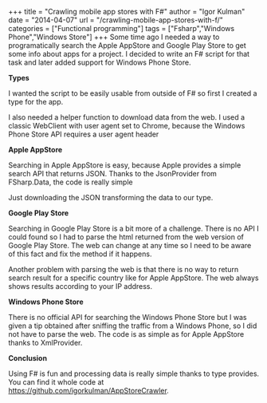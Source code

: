 +++
title = "Crawling mobile app stores with F#"
author = "Igor Kulman"
date = "2014-04-07"
url = "/crawling-mobile-app-stores-with-f/"
categories = ["Functional programming"]
tags = ["Fsharp","Windows Phone","Windows Store"]
+++
Some time ago I needed a way to programatically search the Apple AppStore and Google Play Store to get some info about apps for a project. I decided to write an F# script for that task and later added support for Windows Phone Store.

**Types**

I wanted the script to be easily usable from outside of F# so first I created a type for the app.

<div data-gist="10019990" data-file="types.fs"></div>

I also needed a helper function to download data from the web. I used a classic WebClient with user agent set to Chrome, because the Windows Phone Store API requires a user agent header

<!--more-->

<div data-gist="10019990" data-file="net.fs"></div>

**Apple AppStore**

Searching in Apple AppStore is easy, because Apple provides a simple search API that returns JSON. Thanks to the JsonProvider from FSharp.Data, the code is really simple

<div data-gist="10019990" data-file="AppStore.fs"></div>

Just downloading the JSON transforming the data to our type.

**Google Play Store**

Searching in Google Play Store is a bit more of a challenge. There is no API I could found so I had to parse the html returned from the web version of Google Play Store. The web can change at any time so I need to be aware of this fact and fix the method if it happens.

<div data-gist="10019990" data-file="PlayStore.fs"></div>

Another problem with parsing the web is that there is no way to return search result for a specific country like for Apple AppStore. The web always shows results according to your IP address.

**Windows Phone Store**

There is no official API for searching the Windows Phone Store but I was given a tip obtained after sniffing the traffic from a Windows Phone, so I did not have to parse the web. The code is as simple as for Apple AppStore thanks to XmlProvider.

<div data-gist="10019990" data-file="WindowsPhoneStore.fs"></div>

**Conclusion**

Using F# is fun and processing data is really simple thanks to type provides. You can find it whole code at <https://github.com/igorkulman/AppStoreCrawler>.
